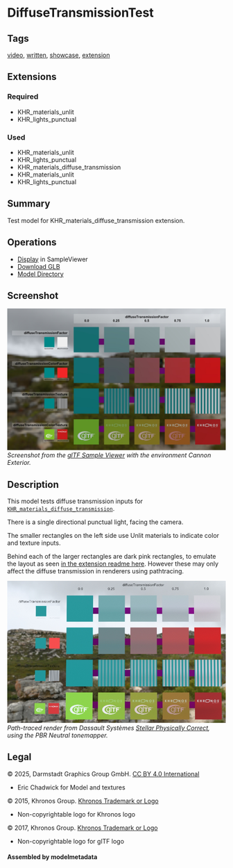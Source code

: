 # DiffuseTransmissionTest

## Tags

[video](../../Models-video.md), [written](../../Models-written.md), [showcase](../../Models-showcase.md), [extension](../../Models-extension.md)

## Extensions

### Required

* KHR_materials_unlit
* KHR_lights_punctual

### Used

* KHR_materials_unlit
* KHR_lights_punctual
* KHR_materials_diffuse_transmission
* KHR_materials_unlit
* KHR_lights_punctual

## Summary

Test model for KHR_materials_diffuse_transmission extension.

## Operations

* [Display](https://github.khronos.org/glTF-Sample-Viewer-Release/?model=https://raw.GithubUserContent.com/KhronosGroup/glTF-Sample-Assets/main/./Models/DiffuseTransmissionTest/glTF-Binary/DiffuseTransmissionTest.glb) in SampleViewer
* [Download GLB](https://raw.GithubUserContent.com/KhronosGroup/glTF-Sample-Assets/main/./Models/DiffuseTransmissionTest/glTF-Binary/DiffuseTransmissionTest.glb)
* [Model Directory](./)

## Screenshot

![screenshot](screenshot/screenshot_Large.jpg)<br/>
_Screenshot from the [glTF Sample Viewer](https://github.khronos.org/glTF-Sample-Viewer-Release/) with the environment Cannon Exterior._

## Description

This model tests diffuse transmission inputs for [`KHR_materials_diffuse_transmission`](https://github.com/KhronosGroup/glTF/tree/main/extensions/2.0/Khronos/KHR_materials_diffuse_transmission#readme). 

There is a single directional punctual light, facing the camera. 

The smaller rectangles on the left side use Unlit materials to indicate color and texture inputs.

Behind each of the larger rectangles are dark pink rectangles, to emulate the layout as seen [in the extension readme here](https://github.com/KhronosGroup/glTF/tree/main/extensions/2.0/Khronos/KHR_materials_diffuse_transmission#diffusetransmissionfactor). However these may only affect the diffuse transmission in renderers using pathtracing.

![render from Dassault Stellar](screenshot/dassault-stellar.jpg)<br/>
_Path-traced render from Dassault Systèmes [Stellar Physically Correct](https://blog.3ds.com/brands/3dexcite/stellar-physically-correct/), using the PBR Neutral tonemapper._



## Legal

&copy; 2025, Darmstadt Graphics Group GmbH. [CC BY 4.0 International](https://creativecommons.org/licenses/by/4.0/legalcode)

 - Eric Chadwick for Model and textures

&copy; 2015, Khronos Group. [Khronos Trademark or Logo]()

 - Non-copyrightable logo for Khronos logo

&copy; 2017, Khronos Group. [Khronos Trademark or Logo]()

 - Non-copyrightable logo for glTF logo

#### Assembled by modelmetadata